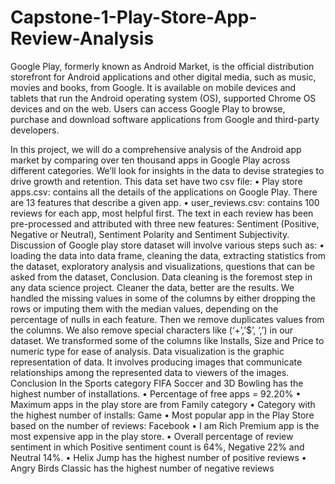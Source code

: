 # Capstone-1-Play-Store-App-Review-Analysis
Google Play, formerly known as Android Market, is the official distribution storefront for Android applications and other digital media, such as music, movies and books, from Google. It is available on mobile devices and tablets that run the Android operating system (OS), supported Chrome OS devices and on the web. Users can access Google Play to browse, purchase and download software applications from Google and third-party developers.

In this project, we will do a comprehensive analysis of the Android app market by comparing over ten thousand apps in Google Play across different categories. We’ll look for insights in the data to devise strategies to drive growth and retention. This data set have two csv file:
• Play store apps.csv: contains all the details of the applications on Google Play. There are 13 features that describe a given app.
• user_reviews.csv: contains 100 reviews for each app, most helpful first. The text in each review has been pre-processed and attributed with three new features: Sentiment (Positive, Negative or Neutral), Sentiment Polarity and Sentiment Subjectivity.
Discussion of Google play store dataset will involve various steps such as:
• loading the data into data frame, cleaning the data, extracting statistics from the dataset, exploratory analysis and visualizations, questions that can be asked from the dataset, Conclusion.
Data cleaning is the foremost step in any data science project. Cleaner the data, better are the results. We handled the missing values in some of the columns by either dropping the rows or imputing them with the median values, depending on the percentage of nulls in each feature. Then we remove duplicates values from the columns. We also remove special characters like (‘+’,’$’, ‘,’) in our dataset. We transformed some of the columns like Installs, Size and Price to numeric type for ease of analysis.
Data visualization is the graphic representation of data. It involves producing images that communicate relationships among the represented data to viewers of the images.
Conclusion
In the Sports category FIFA Soccer and 3D Bowling has the highest number of installations.
• Percentage of free apps = 92.20%
• Maximum apps in the play store are from Family category
• Category with the highest number of installs: Game
• Most popular app in the Play Store based on the number of reviews: Facebook
• I am Rich Premium app is the most expensive app in the play store.
• Overall percentage of review sentiment in which Positive sentiment count is 64%, Negative 22% and Neutral 14%.
• Helix Jump has the highest number of positive reviews
• Angry Birds Classic has the highest number of negative reviews
